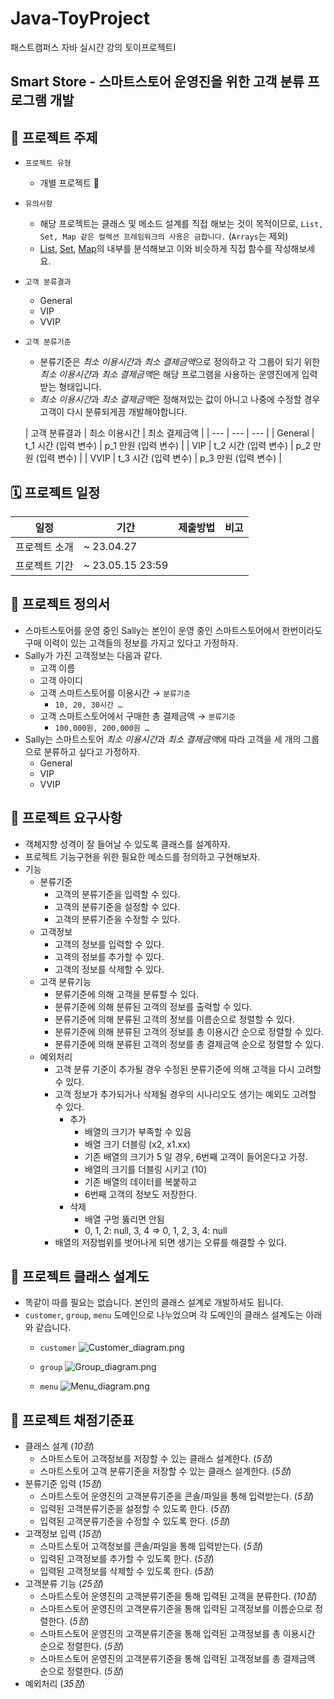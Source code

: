 # Java-ToyProject
패스트캠퍼스 자바 실시간 강의 토이프로젝트Ⅰ


## Smart Store - 스마트스토어 운영진을 위한 고객 분류 프로그램 개발

📌 **프로젝트 주제**
---

- `프로젝트 유형`
    - 개별 프로젝트 👤
- `유의사항`
    - 해당 프로젝트는 클래스 및 메소드 설계를 직접 해보는 것이 목적이므로,
      `List, Set, Map 같은 컬렉션 프레임워크의 사용은 금합니다.` (`Arrays`는 제외)
    - [List](https://docs.oracle.com/javase/8/docs/api/java/util/List.html), [Set](https://docs.oracle.com/javase/8/docs/api/java/util/Set.html), [Map](https://docs.oracle.com/javase/8/docs/api/java/util/Map.html)의 내부를 분석해보고 이와 비슷하게 직접 함수를 작성해보세요.
- `고객 분류결과`
    - General
    - VIP
    - VVIP
- `고객 분류기준`
    - 분류기준은 *최소 이용시간*과 *최소* *결제금액*으로 정의하고 각 그룹이 되기 위한 *최소 이용시간*과 *최소* *결제금액*은 해당 프로그램을 사용하는 운영진에게 입력받는 형태입니다.
    - *최소 이용시간*과 *최소 결제금액*은 정해져있는 값이 아니고 나중에 수정할 경우 고객이 다시 분류되게끔 개발해야합니다.

  | 고객 분류결과 | 최소 이용시간 | 최소 결제금액 |
      | --- | --- | --- |
  | General | t_1 시간 (입력 변수) | p_1 만원 (입력 변수) |
  | VIP | t_2 시간 (입력 변수) | p_2 만원 (입력 변수) |
  | VVIP | t_3 시간 (입력 변수) | p_3 만원 (입력 변수) |


🗓️ **프로젝트 일정**
---

| 일정 | 기간 | 제출방법 | 비고 |
| --- | --- | --- | --- |
| 프로젝트 소개 | ~ 23.04.27 |  |  |
| 프로젝트 기간 | ~ 23.05.15 23:59 |  |  |


📌 **프로젝트 정의서**
---

- 스마트스토어를 운영 중인 Sally는 본인이 운영 중인 스마트스토어에서 한번이라도 구매 이력이 있는 고객들의 정보를 가지고 있다고 가정하자.
- Sally가 가진 고객정보는 다음과 같다.
    - 고객 이름
    - 고객 아이디
    - 고객 스마트스토어를 이용시간 → `분류기준`
        - `10, 20, 30시간 …`
    - 고객 스마트스토어에서 구매한 총 결제금액 → `분류기준`
        - `100,000원, 200,000원 …`
- Sally는 스마트스토어 *최소 이용시간*과 *최소* *결제금액*에 따라 고객을 세 개의 그룹으로 분류하고 싶다고 가정하자.
    - General
    - VIP
    - VVIP

📌 **프로젝트 요구사항**
---

- 객체지향 성격이 잘 들어날 수 있도록 클래스를 설계하자.
- 프로젝트 기능구현을 위한 필요한 메소드를 정의하고 구현해보자.
- 기능
    - 분류기준
        - 고객의 분류기준을 입력할 수 있다.
        - 고객의 분류기준을 설정할 수 있다.
        - 고객의 분류기준을 수정할 수 있다.
    - 고객정보
        - 고객의 정보를 입력할 수 있다.
        - 고객의 정보를 추가할 수 있다.
        - 고객의 정보를 삭제할 수 있다.
    - 고객 분류기능
        - 분류기준에 의해 고객을 분류할 수 있다.
        - 분류기준에 의해 분류된 고객의 정보를 출력할 수 있다.
        - 분류기준에 의해 분류된 고객의 정보를 이름순으로 정렬할 수 있다.
        - 분류기준에 의해 분류된 고객의 정보를 총 이용시간 순으로 정렬할 수 있다.
        - 분류기준에 의해 분류된 고객의 정보를 총 결제금액 순으로 정렬할 수 있다.
    - 예외처리
        - 고객 분류 기준이 추가될 경우 수정된 분류기준에 의해 고객을 다시 고려할 수 있다.
        - 고객 정보가 추가되거나 삭제될 경우의 시나리오도 생기는 예외도 고려할 수 있다.
            - 추가
                - 배열의 크기가 부족할 수 있음
                - 배열 크기 더블링 (x2, x1.xx)
                - 기존 배열의 크기가 5 일 경우, 6번째 고객이 들어온다고 가정.
                - 배열의 크기를 더블링 시키고 (10)
                - 기존 배열의 데이터를 복붙하고
                - 6번째 고객의 정보도 저장한다.
            - 삭제
                - 배열 구멍 뚫리면 안됨
                - 0, 1, 2: null, 3, 4 ⇒ 0, 1, 2, 3, 4: null
        - 배열의 저장범위를 벗어나게 되면 생기는 오류를 해결할 수 있다.


📌 **프로젝트 클래스 설계도**
---

- 똑같이 따를 필요는 없습니다. 본인의 클래스 설계로 개발하셔도 됩니다.
- `customer`, `group`, `menu` 도메인으로 나누었으며 각 도메인의 클래스 설계도는 아래와 같습니다.
  - `customer`
  ![Customer_diagram.png](img%2FCustomer_diagram.png)

  - `group`
  ![Group_diagram.png](img%2FGroup_diagram.png)
  - `menu`
  ![Menu_diagram.png](img%2FMenu_diagram.png)


📌 **프로젝트 채점기준표**
---

- 클래스 설계 (*10점*)
    - 스마트스토어 고객정보를 저장할 수 있는 클래스 설계한다. (*5점*)
    - 스마트스토어 고객 분류기준을 저장할 수 있는 클래스 설계한다. (*5점*)
- 분류기준 입력 (*15점*)
    - 스마트스토어 운영진의 고객분류기준을 콘솔/파일을 통해 입력받는다. (*5점*)
    - 입력된 고객분류기준을 설정할 수 있도록 한다. (*5점*)
    - 입력된 고객분류기준을 수정할 수 있도록 한다. (*5점*)
- 고객정보 입력 (*15점*)
    - 스마트스토어 고객정보를 콘솔/파일을 통해 입력받는다. (*5점*)
    - 입력된 고객정보를 추가할 수 있도록 한다. (*5점*)
    - 입력된 고객정보를 삭제할 수 있도록 한다. (*5점*)
- 고객분류 기능 (*25점*)
    - 스마트스토어 운영진의 고객분류기준을 통해 입력된 고객을 분류한다. (*10점*)
    - 스마트스토어 운영진의 고객분류기준을 통해 입력된 고객정보를 이름순으로 정렬한다. (*5점*)
    - 스마트스토어 운영진의 고객분류기준을 통해 입력된 고객정보를 총 이용시간 순으로 정렬한다. (*5점*)
    - 스마트스토어 운영진의 고객분류기준을 통해 입력된 고객정보를 총 결제금액 순으로 정렬한다. (*5점*)
- 예외처리 (*35점*)